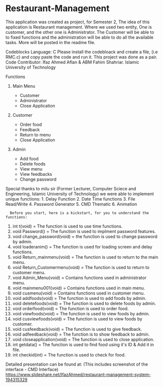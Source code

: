 # Restaurant-Management
This application was created as project, for Semester 2, The idea of this application is Restaurant management. Where we used two entity, One is customer, and the other one is Administrator. The Customer will be able to to fixed functions and the administration will be able to do all the available tasks. More will be posted in the readme file.

Codeblocks
Language: C
Please install the codebloack and create a file, (i.e RMC.c) and copy paste the code and run it.
This project was done as a pair. Code Contributor: Ifaz Ahmed Aflan & ABM Fahim Shahriar.
Islamic University of Technology

Functions
1. Main Menu
    - Customer
    - Administrator
    - Close Application
    
2. Customer
    - Order food
    - Feedback
    - Return to menu
    - Close Application
3. Admin
    - Add food
    - Delete foods
    - View menu
    - View feedbacks
    - Change password
    
 Special thanks to milu sir (Former Lecturer, Computer Sciece and Engineering, Islamic University of Technology)
 we were able to implement unique functions:
      1. Delay Function
      2. Date Time functions
      3. File Read/Write
      4. Password Generator
      5. CMD Thematic
      6. Animation
      
      Before you start, here is a kickstart, for you to understand the functions:
1. int t(void) = The function is used to use time functions.
2. void Password() = The function is used to implment password features.
3. void change_password(void) = the function is used to change password by admin.
4. void loaderanim() = The function is used for loading screen and delay functions.
5. void Return_mainmenu(void) = The function is used to return to the main menu.
6. void Return_Customermenu(void) = The function is used to return to customer menu.
7. void Admin_Menu(void) = Contains functions used in administrator menu.
8. void mainmenu001(void) = Contains functions used in main menu.
9. void cusmenu(void) = Contains functions used in customer menu.
10. void addfoods(void) = The function is used to add foods by admin.
11. void deletefoods(void) = The function is used to delete foods by admin.
12. void orderfood(void) = The function is used to order food.
13. void viewfoods(void) = The function is used to view foods by admin.
14. void cusviewfoods(void) = The function is used to view foods by customer.
15. void cusfeedback(void) = The function is used to give feedback.
16. void adfeedback(void) = The function is to show feedback to admin.
17. void closeapplication(void) = The function is used to close application.
18. int getdata() = The function is used to find food using it's ID & Add it in file.
19. int checkid(int) = The function is used to check for food.

Detailed presentation can be found at: (This includes screenshot of the interface - CMD Interface)
https://www.slideshare.net/IfazAhmed/restaurant-management-system-194315329
